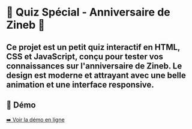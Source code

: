 # 🎉 Quiz Spécial - Anniversaire de Zineb 🎂
Ce projet est un petit quiz interactif en HTML, CSS et JavaScript, conçu pour tester vos connaissances sur l'anniversaire de Zineb. Le design est moderne et attrayant avec une belle animation et une interface responsive.
---

## 🚀 Démo
[➡️ Voir la démo en ligne](URL_DU_PROJET)